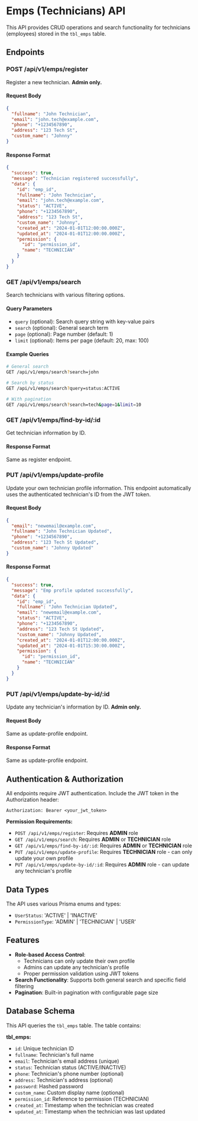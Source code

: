 # Emps (Technicians) API

This API provides CRUD operations and search functionality for technicians (employees) stored in the `tbl_emps` table.

## Endpoints

### POST /api/v1/emps/register

Register a new technician. **Admin only.**

#### Request Body

```json
{
  "fullname": "John Technician",
  "email": "john.tech@example.com",
  "phone": "+1234567890",
  "address": "123 Tech St",
  "custom_name": "Johnny"
}
```

#### Response Format

```json
{
  "success": true,
  "message": "Technician registered successfully",
  "data": {
    "id": "emp_id",
    "fullname": "John Technician",
    "email": "john.tech@example.com",
    "status": "ACTIVE",
    "phone": "+1234567890",
    "address": "123 Tech St",
    "custom_name": "Johnny",
    "created_at": "2024-01-01T12:00:00.000Z",
    "updated_at": "2024-01-01T12:00:00.000Z",
    "permission": {
      "id": "permission_id",
      "name": "TECHNICIAN"
    }
  }
}
```

### GET /api/v1/emps/search

Search technicians with various filtering options.

#### Query Parameters

- `query` (optional): Search query string with key-value pairs
- `search` (optional): General search term
- `page` (optional): Page number (default: 1)
- `limit` (optional): Items per page (default: 20, max: 100)

#### Example Queries

```bash
# General search
GET /api/v1/emps/search?search=john

# Search by status
GET /api/v1/emps/search?query=status:ACTIVE

# With pagination
GET /api/v1/emps/search?search=tech&page=1&limit=10
```

### GET /api/v1/emps/find-by-id/:id

Get technician information by ID.

#### Response Format

Same as register endpoint.

### PUT /api/v1/emps/update-profile

Update your own technician profile information. This endpoint automatically uses the authenticated technician's ID from the JWT token.

#### Request Body

```json
{
  "email": "newemail@example.com",
  "fullname": "John Technician Updated",
  "phone": "+1234567890",
  "address": "123 Tech St Updated",
  "custom_name": "Johnny Updated"
}
```

#### Response Format

```json
{
  "success": true,
  "message": "Emp profile updated successfully",
  "data": {
    "id": "emp_id",
    "fullname": "John Technician Updated",
    "email": "newemail@example.com",
    "status": "ACTIVE",
    "phone": "+1234567890",
    "address": "123 Tech St Updated",
    "custom_name": "Johnny Updated",
    "created_at": "2024-01-01T12:00:00.000Z",
    "updated_at": "2024-01-01T15:30:00.000Z",
    "permission": {
      "id": "permission_id",
      "name": "TECHNICIAN"
    }
  }
}
```

### PUT /api/v1/emps/update-by-id/:id

Update any technician's information by ID. **Admin only.**

#### Request Body

Same as update-profile endpoint.

#### Response Format

Same as update-profile endpoint.

## Authentication & Authorization

All endpoints require JWT authentication. Include the JWT token in the Authorization header:

```
Authorization: Bearer <your_jwt_token>
```

**Permission Requirements:**
- `POST /api/v1/emps/register`: Requires **ADMIN** role
- `GET /api/v1/emps/search`: Requires **ADMIN** or **TECHNICIAN** role
- `GET /api/v1/emps/find-by-id/:id`: Requires **ADMIN** or **TECHNICIAN** role
- `PUT /api/v1/emps/update-profile`: Requires **TECHNICIAN** role - can only update your own profile
- `PUT /api/v1/emps/update-by-id/:id`: Requires **ADMIN** role - can update any technician's profile

## Data Types

The API uses various Prisma enums and types:

- `UserStatus`: 'ACTIVE' | 'INACTIVE'
- `PermissionType`: 'ADMIN' | 'TECHNICIAN' | 'USER'

## Features

- **Role-based Access Control**: 
  - Technicians can only update their own profile
  - Admins can update any technician's profile
  - Proper permission validation using JWT tokens
- **Search Functionality**: Supports both general search and specific field filtering
- **Pagination**: Built-in pagination with configurable page size

## Database Schema

This API queries the `tbl_emps` table. The table contains:

**tbl_emps:**
- `id`: Unique technician ID
- `fullname`: Technician's full name
- `email`: Technician's email address (unique)
- `status`: Technician status (ACTIVE/INACTIVE)
- `phone`: Technician's phone number (optional)
- `address`: Technician's address (optional)
- `password`: Hashed password
- `custom_name`: Custom display name (optional)
- `permission_id`: Reference to permission (TECHNICIAN)
- `created_at`: Timestamp when the technician was created
- `updated_at`: Timestamp when the technician was last updated